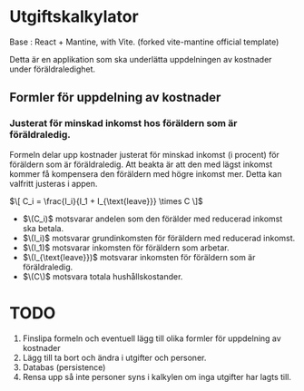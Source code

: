 # Utgiftskalkylator

Base : React + Mantine, with Vite. (forked vite-mantine official template)

Detta är en applikation som ska underlätta uppdelningen av kostnader under
föräldraledighet.

## Formler för uppdelning av kostnader

### Justerat för minskad inkomst hos föräldern som är föräldraledig.

Formeln delar upp kostnader justerat för minskad inkomst (i procent) för föräldern som är föräldraledig. Att beakta är att
den med lägst inkomst kommer få kompensera den föräldern med högre inkomst mer. Detta kan valfritt justeras i appen.

$\[ C_i = \frac{I_i}{I_1 + I_{\text{leave}}} \times C \]$

- $\(C_i)$ motsvarar andelen som den förälder med reducerad inkomst ska betala.
- $\(I_i)$ motsvarar grundinkomsten för föräldern med reducerad inkomst.
- $\(I_1)$ motsvarar inkomsten för föräldern som arbetar.
- $\(I_{\text{leave}})$ motsvarar inkomsten för föräldern som är föräldraledig.
- $\(C\)$ motsvara totala hushållskostander.


# TODO

1. Finslipa formeln och eventuell lägg till olika formler för uppdelning av kostnader
2. Lägg till ta bort och ändra i utgifter och personer.
3. Databas (persistence)
4. Rensa upp så inte personer syns i kalkylen om inga utgifter har lagts till.
